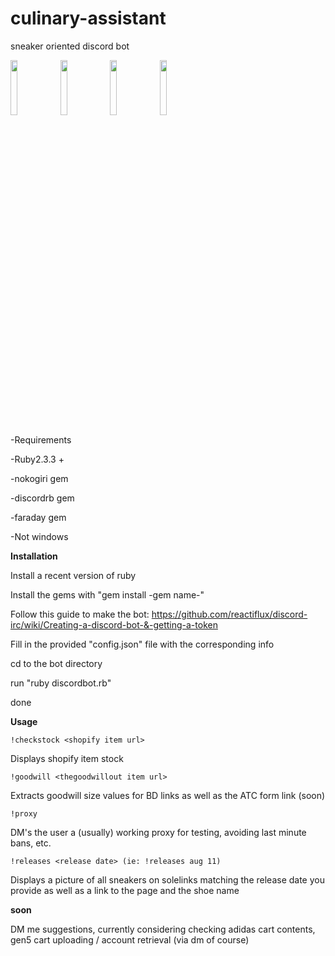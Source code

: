 # culinary-assistant
sneaker oriented discord bot 

<img src="http://i.imgur.com/scOx4HZ.png" width="15%"></img> <img src="http://i.imgur.com/lMNy9wp.png" width="15%"></img> <img src="http://i.imgur.com/attYrMN.png" width="15%"></img> <img src="http://i.imgur.com/YXS8gWp.png" width="15%"></img> 



-Requirements
 
 -Ruby2.3.3 +
 
 -nokogiri gem
 
 -discordrb gem
 
 -faraday gem
 
 -Not windows
 
 
 
 **Installation**
 
 
 
 Install a recent version of ruby
 
 
 
 Install the gems with "gem install -gem name-"
 
 
 
 Follow this guide to make the bot: https://github.com/reactiflux/discord-irc/wiki/Creating-a-discord-bot-&-getting-a-token
 
 
 
 Fill in the provided "config.json" file with the corresponding info
 
 
 cd to the bot directory
 
 
 run "ruby discordbot.rb"
 
 
 
 done
 
 
 **Usage**
 
```!checkstock <shopify item url>```
 
 
 Displays shopify item stock
 
 
 ```!goodwill <thegoodwillout item url>```
 
 
 Extracts goodwill size values for BD links as well as the ATC form link (soon)
 
 
 ```!proxy```
 
 
 DM's the user a (usually) working proxy for testing, avoiding last minute bans, etc.
 
 
```!releases <release date> (ie: !releases aug 11)```


Displays a picture of all sneakers on solelinks matching the release date you provide as well as a link to the page and the shoe name
 
**soon**

DM me suggestions, currently considering checking adidas cart contents, gen5 cart uploading / account retrieval (via dm of course)  
 
 
 
 
 
 
